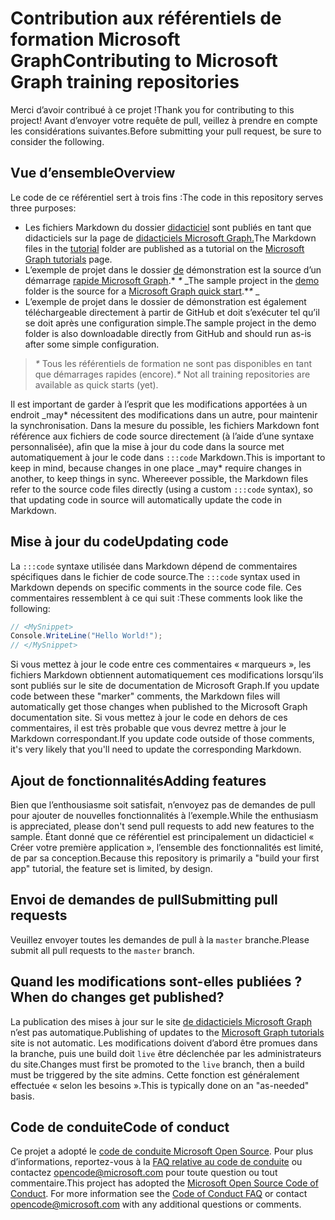 # <a name="contributing-to-microsoft-graph-training-repositories"></a><span data-ttu-id="9601e-101">Contribution aux référentiels de formation Microsoft Graph</span><span class="sxs-lookup"><span data-stu-id="9601e-101">Contributing to Microsoft Graph training repositories</span></span>

<span data-ttu-id="9601e-102">Merci d’avoir contribué à ce projet !</span><span class="sxs-lookup"><span data-stu-id="9601e-102">Thank you for contributing to this project!</span></span> <span data-ttu-id="9601e-103">Avant d’envoyer votre requête de pull, veillez à prendre en compte les considérations suivantes.</span><span class="sxs-lookup"><span data-stu-id="9601e-103">Before submitting your pull request, be sure to consider the following.</span></span>

## <a name="overview"></a><span data-ttu-id="9601e-104">Vue d’ensemble</span><span class="sxs-lookup"><span data-stu-id="9601e-104">Overview</span></span>

<span data-ttu-id="9601e-105">Le code de ce référentiel sert à trois fins :</span><span class="sxs-lookup"><span data-stu-id="9601e-105">The code in this repository serves three purposes:</span></span>

- <span data-ttu-id="9601e-106">Les fichiers Markdown du dossier [didacticiel](/tutorial) sont publiés en tant que didacticiels sur la page de [didacticiels Microsoft Graph.](https://docs.microsoft.com/graph/tutorials)</span><span class="sxs-lookup"><span data-stu-id="9601e-106">The Markdown files in the [tutorial](/tutorial) folder are published as a tutorial on the [Microsoft Graph tutorials](https://docs.microsoft.com/graph/tutorials) page.</span></span>
- <span data-ttu-id="9601e-107">L’exemple de projet dans le dossier [de](/demo) démonstration est la source d’un démarrage [rapide Microsoft Graph](https://developer.microsoft.com/graph/quick-start).\* *\** _</span><span class="sxs-lookup"><span data-stu-id="9601e-107">The sample project in the [demo](/demo) folder is the source for a [Microsoft Graph quick start](https://developer.microsoft.com/graph/quick-start).\**\** _</span></span>
- <span data-ttu-id="9601e-108">L’exemple de projet dans le dossier de démonstration est également téléchargeable directement à partir de GitHub et doit s’exécuter tel qu’il se doit après une configuration simple.</span><span class="sxs-lookup"><span data-stu-id="9601e-108">The sample project in the demo folder is also downloadable directly from GitHub and should run as-is after some simple configuration.</span></span>

> <span data-ttu-id="9601e-109">_*\**_ Tous les référentiels de formation ne sont pas disponibles en tant que démarrages rapides (encore).</span><span class="sxs-lookup"><span data-stu-id="9601e-109">_*\**_ Not all training repositories are available as quick starts (yet).</span></span>

<span data-ttu-id="9601e-110">Il est important de garder à l’esprit que les modifications apportées à un endroit _may\* nécessitent des modifications dans un autre, pour maintenir la synchronisation. Dans la mesure du possible, les fichiers Markdown font référence aux fichiers de code source directement (à l’aide d’une syntaxe personnalisée), afin que la mise à jour du code dans la source met automatiquement à jour le code dans `:::code` Markdown.</span><span class="sxs-lookup"><span data-stu-id="9601e-110">This is important to keep in mind, because changes in one place _may\* require changes in another, to keep things in sync. Whereever possible, the Markdown files refer to the source code files directly (using a custom `:::code` syntax), so that updating code in source will automatically update the code in Markdown.</span></span>

## <a name="updating-code"></a><span data-ttu-id="9601e-111">Mise à jour du code</span><span class="sxs-lookup"><span data-stu-id="9601e-111">Updating code</span></span>

<span data-ttu-id="9601e-112">La `:::code` syntaxe utilisée dans Markdown dépend de commentaires spécifiques dans le fichier de code source.</span><span class="sxs-lookup"><span data-stu-id="9601e-112">The `:::code` syntax used in Markdown depends on specific comments in the source code file.</span></span> <span data-ttu-id="9601e-113">Ces commentaires ressemblent à ce qui suit :</span><span class="sxs-lookup"><span data-stu-id="9601e-113">These comments look like the following:</span></span>

```csharp
// <MySnippet>
Console.WriteLine("Hello World!");
// </MySnippet>
```

<span data-ttu-id="9601e-114">Si vous mettez à jour le code entre ces commentaires « marqueurs », les fichiers Markdown obtiennent automatiquement ces modifications lorsqu’ils sont publiés sur le site de documentation de Microsoft Graph.</span><span class="sxs-lookup"><span data-stu-id="9601e-114">If you update code between these "marker" comments, the Markdown files will automatically get those changes when published to the Microsoft Graph documentation site.</span></span> <span data-ttu-id="9601e-115">Si vous mettez à jour le code en dehors de ces commentaires, il est très probable que vous devrez mettre à jour le Markdown correspondant.</span><span class="sxs-lookup"><span data-stu-id="9601e-115">If you update code outside of those comments, it's very likely that you'll need to update the corresponding Markdown.</span></span>

## <a name="adding-features"></a><span data-ttu-id="9601e-116">Ajout de fonctionnalités</span><span class="sxs-lookup"><span data-stu-id="9601e-116">Adding features</span></span>

<span data-ttu-id="9601e-117">Bien que l’enthousiasme soit satisfait, n’envoyez pas de demandes de pull pour ajouter de nouvelles fonctionnalités à l’exemple.</span><span class="sxs-lookup"><span data-stu-id="9601e-117">While the enthusiasm is appreciated, please don't send pull requests to add new features to the sample.</span></span> <span data-ttu-id="9601e-118">Étant donné que ce référentiel est principalement un didacticiel « Créer votre première application », l’ensemble des fonctionnalités est limité, de par sa conception.</span><span class="sxs-lookup"><span data-stu-id="9601e-118">Because this repository is primarily a "build your first app" tutorial, the feature set is limited, by design.</span></span>

## <a name="submitting-pull-requests"></a><span data-ttu-id="9601e-119">Envoi de demandes de pull</span><span class="sxs-lookup"><span data-stu-id="9601e-119">Submitting pull requests</span></span>

<span data-ttu-id="9601e-120">Veuillez envoyer toutes les demandes de pull à la `master` branche.</span><span class="sxs-lookup"><span data-stu-id="9601e-120">Please submit all pull requests to the `master` branch.</span></span>

## <a name="when-do-changes-get-published"></a><span data-ttu-id="9601e-121">Quand les modifications sont-elles publiées ?</span><span class="sxs-lookup"><span data-stu-id="9601e-121">When do changes get published?</span></span>

<span data-ttu-id="9601e-122">La publication des mises à jour sur le site [de didacticiels Microsoft Graph](https://docs.microsoft.com/graph/tutorials) n’est pas automatique.</span><span class="sxs-lookup"><span data-stu-id="9601e-122">Publishing of updates to the [Microsoft Graph tutorials](https://docs.microsoft.com/graph/tutorials) site is not automatic.</span></span> <span data-ttu-id="9601e-123">Les modifications doivent d’abord être promues dans la branche, puis une build doit `live` être déclenchée par les administrateurs du site.</span><span class="sxs-lookup"><span data-stu-id="9601e-123">Changes must first be promoted to the `live` branch, then a build must be triggered by the site admins.</span></span> <span data-ttu-id="9601e-124">Cette fonction est généralement effectuée « selon les besoins ».</span><span class="sxs-lookup"><span data-stu-id="9601e-124">This is typically done on an "as-needed" basis.</span></span>

## <a name="code-of-conduct"></a><span data-ttu-id="9601e-125">Code de conduite</span><span class="sxs-lookup"><span data-stu-id="9601e-125">Code of conduct</span></span>

<span data-ttu-id="9601e-p106">Ce projet a adopté le [code de conduite Microsoft Open Source](https://opensource.microsoft.com/codeofconduct/). Pour plus d’informations, reportez-vous à la [FAQ relative au code de conduite](https://opensource.microsoft.com/codeofconduct/faq/) ou contactez [opencode@microsoft.com](mailto:opencode@microsoft.com) pour toute question ou tout commentaire.</span><span class="sxs-lookup"><span data-stu-id="9601e-p106">This project has adopted the [Microsoft Open Source Code of Conduct](https://opensource.microsoft.com/codeofconduct/). For more information see the [Code of Conduct FAQ](https://opensource.microsoft.com/codeofconduct/faq/) or contact [opencode@microsoft.com](mailto:opencode@microsoft.com) with any additional questions or comments.</span></span>
